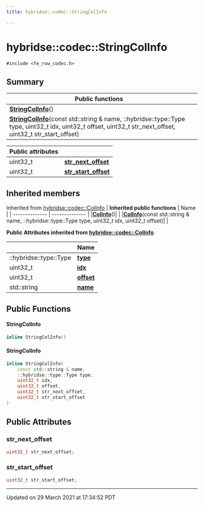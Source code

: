 ```yaml
---
title: hybridse::codec::StringColInfo

---
```

# hybridse::codec::StringColInfo



`#include <fe_row_codec.h>`

## Summary


|  Public functions|            |
| -------------- | -------------- |
|**[StringColInfo](/hybridse/usage/api/c++/Classes/structhybridse_1_1codec_1_1_string_col_info.md#function-stringcolinfo)**()|  |
|**[StringColInfo](/hybridse/usage/api/c++/Classes/structhybridse_1_1codec_1_1_string_col_info.md#function-stringcolinfo)**(const std::string & name, ::hybridse::type::Type type, uint32_t idx, uint32_t offset, uint32_t str_next_offset, uint32_t str_start_offset)|  |



| Public attributes|    |
| -------------- | -------------- |
| uint32_t | **[str_next_offset](/hybridse/usage/api/c++/Classes/structhybridse_1_1codec_1_1_string_col_info.md#variable-str_next_offset)**  |
| uint32_t | **[str_start_offset](/hybridse/usage/api/c++/Classes/structhybridse_1_1codec_1_1_string_col_info.md#variable-str_start_offset)**  |

## Inherited members
Inherited from [hybridse::codec::ColInfo](/hybridse/usage/api/c++/Classes/structhybridse_1_1codec_1_1_col_info.md)
| **Inherited public functions** | Name           |
| -------------- | -------------- |
|**[ColInfo](/hybridse/usage/api/c++/Classes/structhybridse_1_1codec_1_1_col_info.md#function-colinfo)**()|  |
|**[ColInfo](/hybridse/usage/api/c++/Classes/structhybridse_1_1codec_1_1_col_info.md#function-colinfo)**(const std::string & name, ::hybridse::type::Type type, uint32_t idx, uint32_t offset)|  |

**Public Attributes inherited from [hybridse::codec::ColInfo](/hybridse/usage/api/c++/Classes/structhybridse_1_1codec_1_1_col_info.md)**

|                | Name           |
| -------------- | -------------- |
| ::hybridse::type::Type | **[type](/hybridse/usage/api/c++/Classes/structhybridse_1_1codec_1_1_col_info.md#variable-type)**  |
| uint32_t | **[idx](/hybridse/usage/api/c++/Classes/structhybridse_1_1codec_1_1_col_info.md#variable-idx)**  |
| uint32_t | **[offset](/hybridse/usage/api/c++/Classes/structhybridse_1_1codec_1_1_col_info.md#variable-offset)**  |
| std::string | **[name](/hybridse/usage/api/c++/Classes/structhybridse_1_1codec_1_1_col_info.md#variable-name)**  |


## Public Functions

#### StringColInfo

```cpp
inline StringColInfo()
```


#### StringColInfo

```cpp
inline StringColInfo(
    const std::string & name,
    ::hybridse::type::Type type,
    uint32_t idx,
    uint32_t offset,
    uint32_t str_next_offset,
    uint32_t str_start_offset
)
```


## Public Attributes

### str_next_offset

```cpp
uint32_t str_next_offset;
```


### str_start_offset

```cpp
uint32_t str_start_offset;
```


-------------------------------

Updated on 29 March 2021 at 17:34:52 PDT